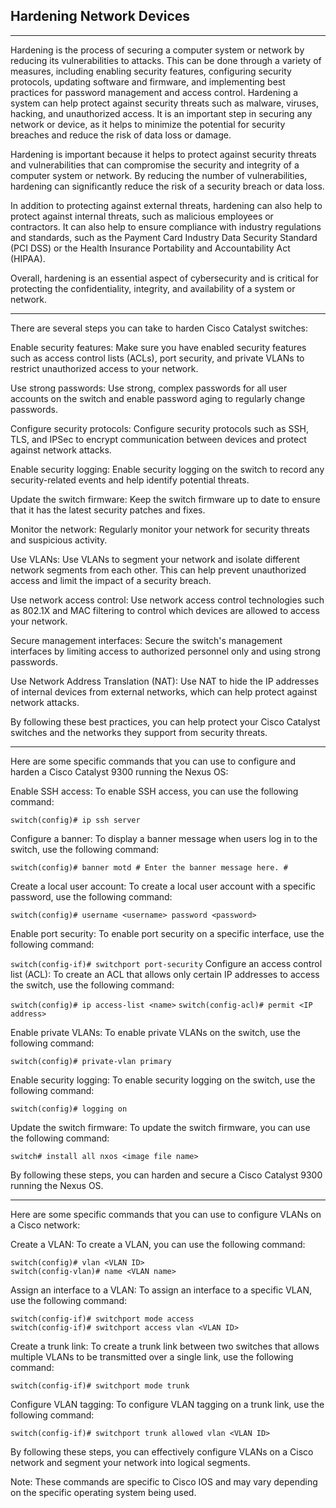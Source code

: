 ## Hardening Network Devices
---

Hardening is the process of securing a computer system or network by reducing its vulnerabilities to attacks. 
This can be done through a variety of measures, including enabling security features, configuring security protocols, updating software and firmware, and implementing best practices for password management and access control. 
Hardening a system can help protect against security threats such as malware, viruses, hacking, and unauthorized access. 
It is an important step in securing any network or device, as it helps to minimize the potential for security breaches and reduce the risk of data loss or damage.

Hardening is important because it helps to protect against security threats and vulnerabilities that can compromise the security and integrity of a computer system or network. 
By reducing the number of vulnerabilities, hardening can significantly reduce the risk of a security breach or data loss.

In addition to protecting against external threats, hardening can also help to protect against internal threats, such as malicious employees or contractors. 
It can also help to ensure compliance with industry regulations and standards, such as the Payment Card Industry Data Security Standard (PCI DSS) or the Health Insurance Portability and Accountability Act (HIPAA).

Overall, hardening is an essential aspect of cybersecurity and is critical for protecting the confidentiality, integrity, and availability of a system or network.

---
There are several steps you can take to harden Cisco Catalyst switches:

Enable security features: Make sure you have enabled security features such as access control lists (ACLs), port security, and private VLANs to restrict unauthorized access to your network.

Use strong passwords: Use strong, complex passwords for all user accounts on the switch and enable password aging to regularly change passwords.

Configure security protocols: Configure security protocols such as SSH, TLS, and IPSec to encrypt communication between devices and protect against network attacks.

Enable security logging: Enable security logging on the switch to record any security-related events and help identify potential threats.

Update the switch firmware: Keep the switch firmware up to date to ensure that it has the latest security patches and fixes.

Monitor the network: Regularly monitor your network for security threats and suspicious activity.

Use VLANs: Use VLANs to segment your network and isolate different network segments from each other. This can help prevent unauthorized access and limit the impact of a security breach.

Use network access control: Use network access control technologies such as 802.1X and MAC filtering to control which devices are allowed to access your network.

Secure management interfaces: Secure the switch's management interfaces by limiting access to authorized personnel only and using strong passwords.

Use Network Address Translation (NAT): Use NAT to hide the IP addresses of internal devices from external networks, which can help protect against network attacks.

By following these best practices, you can help protect your Cisco Catalyst switches and the networks they support from security threats.

---

Here are some specific commands that you can use to configure and harden a Cisco Catalyst 9300 running the Nexus OS:

Enable SSH access: To enable SSH access, you can use the following command:

`switch(config)# ip ssh server`

Configure a banner: To display a banner message when users log in to the switch, use the following command:

`switch(config)# banner motd # Enter the banner message here. #`

Create a local user account: To create a local user account with a specific password, use the following command:

`switch(config)# username <username> password <password>`

Enable port security: To enable port security on a specific interface, use the following command:

`switch(config-if)# switchport port-security`
Configure an access control list (ACL): To create an ACL that allows only certain IP addresses to access the switch, use the following command:

`switch(config)# ip access-list <name>`
`switch(config-acl)# permit <IP address>`

Enable private VLANs: To enable private VLANs on the switch, use the following command:

`switch(config)# private-vlan primary`

Enable security logging: To enable security logging on the switch, use the following command:

`switch(config)# logging on`

Update the switch firmware: To update the switch firmware, you can use the following command:

`switch# install all nxos <image file name>`

By following these steps, you can harden and secure a Cisco Catalyst 9300 running the Nexus OS.

---

Here are some specific commands that you can use to configure VLANs on a Cisco network:

Create a VLAN: To create a VLAN, you can use the following command:
```
switch(config)# vlan <VLAN ID>
switch(config-vlan)# name <VLAN name>
```  
Assign an interface to a VLAN: To assign an interface to a specific VLAN, use the following command:
```
switch(config-if)# switchport mode access
switch(config-if)# switchport access vlan <VLAN ID>
```  
Create a trunk link: To create a trunk link between two switches that allows multiple VLANs to be transmitted over a single link, use the following command:

`switch(config-if)# switchport mode trunk`
  
Configure VLAN tagging: To configure VLAN tagging on a trunk link, use the following command:

`switch(config-if)# switchport trunk allowed vlan <VLAN ID>`
  
By following these steps, you can effectively configure VLANs on a Cisco network and segment your network into logical segments.

Note: These commands are specific to Cisco IOS and may vary depending on the specific operating system being used.
